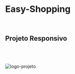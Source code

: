 <h1>Easy-Shopping</h1>
<br>
<h2>Projeto Responsivo</h2>
<br>
<br>
<div style="display: inline_block"><br>
<img align="center" alt="logo-projeto" src="mobili.png">
  
</div>

